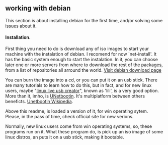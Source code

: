 ## working with debian
This section is about installing debian for the first time, and/or solving some
issues about it.
#### Installation.
First thing you need to do is download any of iso images to start your machine
with the instalation of debian. I recomend for now `net-install'. It has the
basic system enough to start the instalation. In it, you can choose later one
or more servers from where to download the rest of the packages, from a list of
repositories all arround the world. [Visit debian download
page](https://www.debian.org/releases/stable/debian-installer/)

You can burn the image into a cd, or you can put it on an usb stick. There are
many tutorials to learn how to do this, but in fact, and for new linux users,
maybe "[linux live usb creator](http://www.linuxliveusb.com/)", known as
'lili', is a very good option. More than it, imho, is
[UNetbootin](http://unetbootin.sourceforge.net/). It's multiplatform between
others beneficts. [Unetbootin
Wikipedia](https://en.wikipedia.org/wiki/UNetbootin).

Above this readme, is loaded a version of it, for win operating sytem. Please, 
in the pass of time, check official site for new verions.

Normally, new linux users come from win operating systems, so, these programs run on
it. What these program do, is pick up an iso image of some linux distros, an
puts it on a usb stick, making it bootable.
